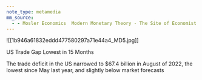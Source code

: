```yaml
---
note_type: metamedia
mm_source:
  - - Mosler Economics  Modern Monetary Theory - The Site of Economist Warren MoslerMosler Economics  Modern Monetary Theory  The Site of Economist Warren Mosler.md
---
```


![[1b946a61832eddd477580297a71e44a4_MD5.jpg]]

US Trade Gap Lowest in 15
Months

The trade deficit in the US
narrowed to $67.4 billion in
August of 2022, the lowest
since May last year, and
slightly below market forecasts

